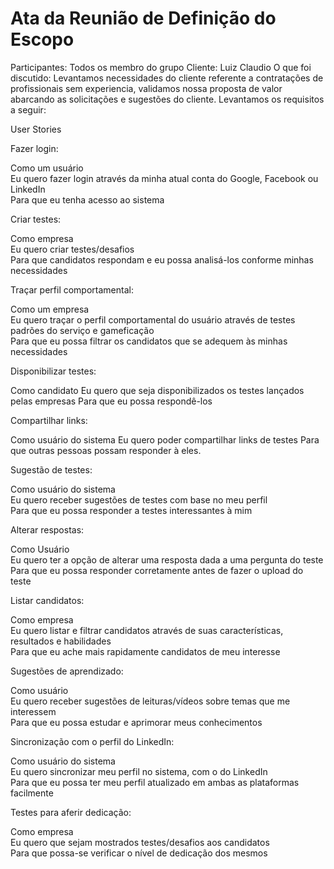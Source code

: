 # Ata da Reunião de Definição do Escopo

Participantes: Todos os membro do grupo
Cliente: Luiz Claudio
O que foi discutido:
  Levantamos necessidades do cliente referente a contratações de profissionais sem experiencia, validamos nossa proposta de valor abarcando as solicitações e sugestões do cliente. Levantamos os requisitos a seguir:

User Stories

Fazer login:

Como um usuário  
Eu quero fazer login através da minha atual conta do Google, Facebook ou LinkedIn  
Para que eu tenha acesso ao sistema  

Criar testes:

Como empresa  
Eu quero criar testes/desafios  
Para que candidatos respondam e eu possa analisá-los conforme minhas necessidades  

Traçar perfil comportamental:

Como um empresa  
Eu quero traçar o perfil comportamental do usuário através de testes padrões do serviço e gameficação  
Para que eu possa filtrar os candidatos que se adequem às minhas necessidades  

Disponibilizar testes:

Como candidato
Eu quero que seja disponibilizados os testes lançados pelas empresas
Para que eu possa respondê-los 

Compartilhar links:

Como usuário do sistema
Eu quero poder compartilhar links de testes
Para que outras pessoas possam responder à eles.

Sugestão de testes:

Como usuário do sistema  
Eu quero receber sugestões de testes com base no meu perfil  
Para que eu possa responder a testes interessantes à mim  

Alterar respostas:

Como Usuário  
Eu quero ter a opção de alterar uma resposta dada a uma pergunta do teste  
Para que eu possa responder corretamente antes de fazer o upload do teste  

Listar candidatos:

Como empresa  
Eu quero listar e filtrar candidatos através de suas características, resultados e habilidades  
Para que eu ache mais rapidamente candidatos de meu interesse  

Sugestões de aprendizado:

Como usuário  
Eu quero receber sugestões de leituras/vídeos sobre temas que me interessem  
Para que eu possa estudar e aprimorar meus conhecimentos  

Sincronização com o perfil do LinkedIn:

Como usuário do sistema  
Eu quero sincronizar meu perfil no sistema, com o do LinkedIn  
Para que eu possa ter meu perfil atualizado em ambas as plataformas facilmente  

Testes para aferir dedicação:

Como empresa  
Eu quero que sejam mostrados testes/desafios aos candidatos  
Para que possa-se verificar o nível de dedicação dos mesmos  


